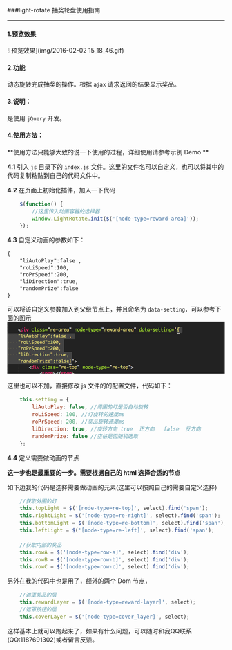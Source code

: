 ###light-rotate 抽奖轮盘使用指南

----

#### 1.预览效果
![预览效果](img/2016-02-02 15_18_46.gif)


#### 2.功能
动态旋转完成抽奖的操作。根据 `ajax` 请求返回的结果显示奖品。

#### 3.说明：
是使用 `jQuery` 开发。

#### 4.使用方法：

**使用方法只能够大致的说一下使用的过程，详细使用请参考示例 Demo **

**4.1** 引入 `js` 目录下的 `index.js` 文件。这里的文件名可以自定义，也可以将其中的代码复制粘贴到自己的代码文件中。

**4.2** 在页面上初始化插件，加入一下代码
```javascript
    $(function() {
        //这里传入动画容器的选择器
        window.LightRotate.init($('[node-type=reward-area]'));
    });

```

**4.3** 自定义动画的参数如下：
```
{
    "liAutoPlay":false ,
    "roLiSpeed":100,
    "roPrSpeed":200,
    "liDirection":true,
    "randomPrize":false
}
```

可以将该自定义参数加入到父级节点上，并且命名为 `data-setting`，可以参考下面的图示
![html参数配置示例](img/QQ20160202-0.png)

这里也可以不加，直接修改 js 文件的的配置文件，代码如下：

```javascript
    this.setting = {
        liAutoPlay: false, //周围的灯是否自动旋转
        roLiSpeed: 100, //灯旋转的速度ms
        roPrSpeed: 200, //奖品旋转速度ms
        liDirection: true, //旋转方向 true  正方向   false  反方向
        randomPrize: false //空格是否随机选取
    };
```

**4.4** 定义需要做动画的节点

**这一步也是最重要的一步。需要根据自己的 html 选择合适的节点**

如下边我的代码是选择需要做动画的元素(这里可以按照自己的需要自定义选择)

```javascript
    //获取外围的灯
    this.topLight = $('[node-type=re-top]', select).find('span');
    this.rightLight = $('[node-type=re-right]', select).find('span');
    this.bottomLight = $('[node-type=re-bottom]', select).find('span');
    this.leftLight = $('[node-type=re-left]', select).find('span');

    //获取内部的奖品
    this.rowA = $('[node-type=row-a]', select).find('div');
    this.rowB = $('[node-type=row-b]', select).find('div');
    this.rowC = $('[node-type=row-c]', select).find('div');
```

另外在我的代码中也是用了，额外的两个 Dom 节点，

```javascript
    //遮罩奖品的层
    this.rewardLayer = $('[node-type=reward-layer]', select);
    //遮罩按钮的层
    this.coverLayer = $('[node-type=cover_layer]', select);
```

这样基本上就可以跑起来了，如果有什么问题，可以随时和我QQ联系(QQ:1187691302)或者留言反馈。


























